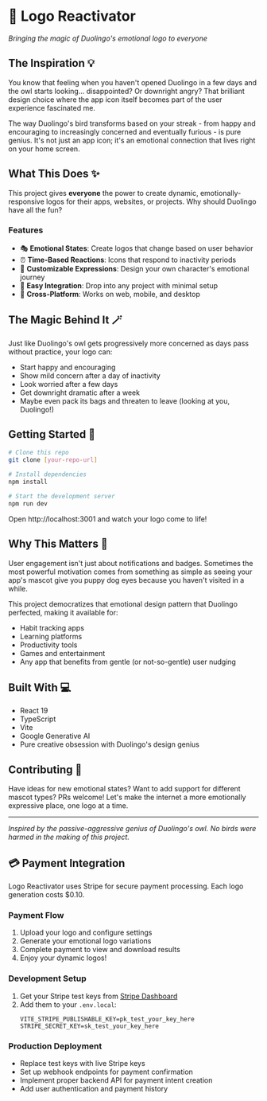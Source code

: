 # 🦜 Logo Reactivator

_Bringing the magic of Duolingo's emotional logo to everyone_

## The Inspiration 💡

You know that feeling when you haven't opened Duolingo in a few days and the owl starts looking... disappointed? Or downright angry? That brilliant design choice where the app icon itself becomes part of the user experience fascinated me.

The way Duolingo's bird transforms based on your streak - from happy and encouraging to increasingly concerned and eventually furious - is pure genius. It's not just an app icon; it's an emotional connection that lives right on your home screen.

## What This Does ✨

This project gives **everyone** the power to create dynamic, emotionally-responsive logos for their apps, websites, or projects. Why should Duolingo have all the fun?

### Features

- 🎭 **Emotional States**: Create logos that change based on user behavior
- ⏰ **Time-Based Reactions**: Icons that respond to inactivity periods
- 🎨 **Customizable Expressions**: Design your own character's emotional journey
- 🔧 **Easy Integration**: Drop into any project with minimal setup
- 📱 **Cross-Platform**: Works on web, mobile, and desktop

## The Magic Behind It 🪄

Just like Duolingo's owl gets progressively more concerned as days pass without practice, your logo can:

- Start happy and encouraging
- Show mild concern after a day of inactivity
- Look worried after a few days
- Get downright dramatic after a week
- Maybe even pack its bags and threaten to leave (looking at you, Duolingo!)

## Getting Started 🚀

```bash
# Clone this repo
git clone [your-repo-url]

# Install dependencies
npm install

# Start the development server
npm run dev
```

Open http://localhost:3001 and watch your logo come to life!

## Why This Matters 🎯

User engagement isn't just about notifications and badges. Sometimes the most powerful motivation comes from something as simple as seeing your app's mascot give you puppy dog eyes because you haven't visited in a while.

This project democratizes that emotional design pattern that Duolingo perfected, making it available for:

- Habit tracking apps
- Learning platforms
- Productivity tools
- Games and entertainment
- Any app that benefits from gentle (or not-so-gentle) user nudging

## Built With 💻

- React 19
- TypeScript
- Vite
- Google Generative AI
- Pure creative obsession with Duolingo's design genius

## Contributing 🤝

Have ideas for new emotional states? Want to add support for different mascot types? PRs welcome! Let's make the internet a more emotionally expressive place, one logo at a time.

---

_Inspired by the passive-aggressive genius of Duolingo's owl. No birds were harmed in the making of this project._

## 💳 Payment Integration

Logo Reactivator uses Stripe for secure payment processing. Each logo generation costs $0.10.

### Payment Flow

1. Upload your logo and configure settings
2. Generate your emotional logo variations
3. Complete payment to view and download results
4. Enjoy your dynamic logos!

### Development Setup

1. Get your Stripe test keys from [Stripe Dashboard](https://dashboard.stripe.com/test/apikeys)
2. Add them to your `.env.local`:
   ```
   VITE_STRIPE_PUBLISHABLE_KEY=pk_test_your_key_here
   STRIPE_SECRET_KEY=sk_test_your_key_here
   ```

### Production Deployment

- Replace test keys with live Stripe keys
- Set up webhook endpoints for payment confirmation
- Implement proper backend API for payment intent creation
- Add user authentication and payment history
